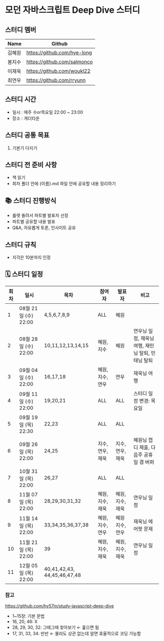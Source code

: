 # 모던 자바스크립트 Deep Dive 스터디

## 스터디 멤버
|Name|Github|
|---|---|
|김혜원|https://github.com/hye-long|
|봉지수|https://github.com/salmonco|
|이재욱|https://github.com/woukl22|
|최연우|https://github.com/rryunn|

## 스터디 시간
- 일시 : 매주 수or목요일 22:00 ~ 23:00
- 장소 : 게더타운

## 스터디 공통 목표
1. 기본기 다지기

## 스터디 전 준비 사항
- 책 읽기
- 회차 폴더 안에 {이름}.md 파일 안에 공유할 내용 정리하기

## 📚 스터디 진행방식
- 룰렛 돌려서 파트별 발표자 선정
- 파트별 공유할 내용 발표
- Q&A, 자유롭게 토론, 인사이트 공유

## 스터디 규칙
- 지각은 10분까지 인정

## 🗓 스터디 일정
| 회차  | 일시                | 목차                | 참여자               | 발표자           | 비고                       |
| ---- |--------------------|-------------------|-------------------|---------------|--------------------------|
| 1    | 08월 21일 (수) 22:00 | 4,5,6,7,8,9       | ALL | 혜원 | |
| 2    | 08월 28일 (수) 22:00 | 10,11,12,13,14,15 | 혜원, 지수 | 혜원 | 연우님 일정, 재욱님 여행, 재민님 탈퇴, 민태님 탈퇴 |
| 3    | 09월 04일 (수) 22:00 | 16,17,18          | 혜원, 지수, 연우 | 연우 | 재욱님 여행 |
| 4    | 09월 11일 (수) 22:00 | 19,20,21          | ALL | ALL | 스터디 일정 변경: 목요일 |
| 5    | 09월 19일 (목) 22:30 | 22,23             | ALL | ALL | |
| 6    | 09월 26일 (목) 22:00 | 24,25             | 지수, 연우, 재욱 | 지수, 연우, 재욱 | 혜원님 캡디 제출, 다음주 공휴일 겸 버퍼 |
| 7    | 10월 31일 (목) 22:00 | 26,27             | ALL | ALL | |
| 8    | 11월 07일 (목) 22:00 | 28,29,30,31,32    | 혜원, 지수, 재욱 | 혜원, 지수, 재욱 | 연우님 일정 |
| 9    | 11월 14일 (목) 22:00 | 33,34,35,36,37,38 | 혜원, 지수, 연우 | 혜원 지수, 연우 | 재욱님 에어팟 문제 |
| 10   | 11월 21일 (목) 22:00 | 39                | 혜원, 지수, 재욱 | 혜원, 지수, 재욱 | 연우님 일정 |
| 11   | 12월 05일 (목) 22:00 | 40,41,42,43, 44,45,46,47,48    | | | |

### 참고
https://github.com/hy57in/study-javascript-deep-dive

- 1~15장: 기본 문법
- 16, 20, 46: X
- 28, 29, 30, 32: 그때그때 찾아보기 ← 훑으면 됨
- 17, 31, 33, 34: 반반 ← 몰라도 상관 없는데 알면 효율적으로 코딩 가능함
